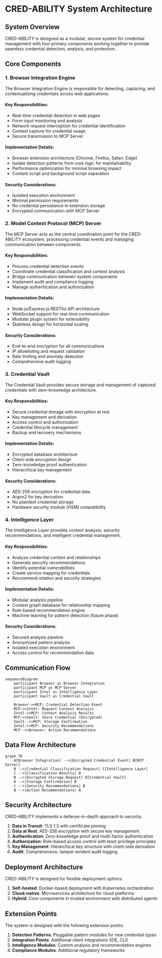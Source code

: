 # CRED-ABILITY System Architecture

## System Overview

CRED-ABILITY is designed as a modular, secure system for credential management with four primary components working together to provide seamless credential detection, analysis, and protection.

## Core Components

### 1. Browser Integration Engine

The Browser Integration Engine is responsible for detecting, capturing, and contextualizing credentials across web applications.

#### Key Responsibilities:
- Real-time credential detection in web pages
- Form input monitoring and analysis
- Network request interception for credential identification
- Context capture for credential usage
- Secure transmission to MCP Server

#### Implementation Details:
- Browser extension architecture (Chrome, Firefox, Safari, Edge)
- Isolate detection patterns from core logic for maintainability
- Performance optimization for minimal browsing impact
- Content script and background script separation

#### Security Considerations:
- Isolated execution environment
- Minimal permission requirements
- No credential persistence in extension storage
- Encrypted communication with MCP Server

### 2. Model Context Protocol (MCP) Server

The MCP Server acts as the central coordination point for the CRED-ABILITY ecosystem, processing credential events and managing communication between components.

#### Key Responsibilities:
- Process credential detection events
- Coordinate credential classification and context analysis
- Bridge communication between system components
- Implement audit and compliance logging
- Manage authentication and authorization

#### Implementation Details:
- Node.js/Express.js RESTful API architecture
- WebSocket support for real-time communication
- Modular plugin system for extensibility
- Stateless design for horizontal scaling

#### Security Considerations:
- End-to-end encryption for all communications
- IP allowlisting and request validation
- Rate limiting and anomaly detection
- Comprehensive audit logging

### 3. Credential Vault

The Credential Vault provides secure storage and management of captured credentials with zero-knowledge architecture.

#### Key Responsibilities:
- Secure credential storage with encryption at rest
- Key management and derivation
- Access control and authorization
- Credential lifecycle management
- Backup and recovery mechanisms

#### Implementation Details:
- Encrypted database architecture
- Client-side encryption design
- Zero-knowledge proof authentication
- Hierarchical key management

#### Security Considerations:
- AES-256 encryption for credential data
- Argon2 for key derivation
- No plaintext credential storage
- Hardware security module (HSM) compatibility

### 4. Intelligence Layer

The Intelligence Layer provides context analysis, security recommendations, and intelligent credential management.

#### Key Responsibilities:
- Analyze credential context and relationships
- Generate security recommendations
- Identify potential vulnerabilities
- Create service mapping for credentials
- Recommend rotation and security strategies

#### Implementation Details:
- Modular analysis pipeline
- Context graph database for relationship mapping
- Rule-based recommendation engine
- Machine learning for pattern detection (future phase)

#### Security Considerations:
- Secured analysis pipeline
- Anonymized pattern analysis
- Isolated execution environment
- Access control for recommendation data

## Communication Flow

```mermaid
sequenceDiagram
    participant Browser as Browser Integration
    participant MCP as MCP Server
    participant Intel as Intelligence Layer
    participant Vault as Credential Vault
    
    Browser->>MCP: Credential Detection Event
    MCP->>Intel: Request Context Analysis
    Intel->>MCP: Context Analysis Results
    MCP->>Vault: Store Credential (Encrypted)
    Vault-->>MCP: Storage Confirmation
    Intel->>MCP: Security Recommendations
    MCP-->>Browser: Action Recommendations
```

## Data Flow Architecture

```mermaid
graph TD
    A[Browser Integration] -->|Encrypted Credential Event| B[MCP Server]
    B -->|Credential Classification Request| C[Intelligence Layer]
    C -->|Classification Results| B
    B -->|Encrypted Storage Request| D[Credential Vault]
    D -->|Storage Confirmation| B
    C -->|Security Recommendations| B
    B -->|Action Recommendations| A
```

## Security Architecture

CRED-ABILITY implements a defense-in-depth approach to security:

1. **Data in Transit**: TLS 1.3 with certificate pinning
2. **Data at Rest**: AES-256 encryption with secure key management
3. **Authentication**: Zero-knowledge proof and multi-factor authentication
4. **Authorization**: Role-based access control with least privilege principles
5. **Key Management**: Hierarchical key structure with client-side derivation
6. **Audit**: Comprehensive, tamper-evident audit logging

## Deployment Architecture

CRED-ABILITY is designed for flexible deployment options:

1. **Self-hosted**: Docker-based deployment with Kubernetes orchestration
2. **Cloud-native**: Microservices architecture for cloud platforms
3. **Hybrid**: Core components in trusted environment with distributed agents

## Extension Points

The system is designed with the following extension points:

1. **Detection Patterns**: Pluggable pattern modules for new credential types
2. **Integration Points**: Additional client integrations (IDE, CLI)
3. **Intelligence Modules**: Custom analysis and recommendation engines
4. **Compliance Modules**: Additional regulatory frameworks
